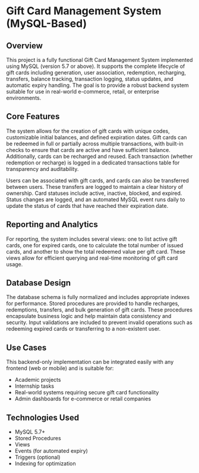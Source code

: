 # Gift Card Management System (MySQL-Based)

## Overview

This project is a fully functional Gift Card Management System implemented using MySQL (version 5.7 or above). It supports the complete lifecycle of gift cards including generation, user association, redemption, recharging, transfers, balance tracking, transaction logging, status updates, and automatic expiry handling. The goal is to provide a robust backend system suitable for use in real-world e-commerce, retail, or enterprise environments.

## Core Features

The system allows for the creation of gift cards with unique codes, customizable initial balances, and defined expiration dates. Gift cards can be redeemed in full or partially across multiple transactions, with built-in checks to ensure that cards are active and have sufficient balance. Additionally, cards can be recharged and reused. Each transaction (whether redemption or recharge) is logged in a dedicated transactions table for transparency and auditability.

Users can be associated with gift cards, and cards can also be transferred between users. These transfers are logged to maintain a clear history of ownership. Card statuses include active, inactive, blocked, and expired. Status changes are logged, and an automated MySQL event runs daily to update the status of cards that have reached their expiration date.

## Reporting and Analytics

For reporting, the system includes several views: one to list active gift cards, one for expired cards, one to calculate the total number of issued cards, and another to show the total redeemed value per gift card. These views allow for efficient querying and real-time monitoring of gift card usage.

## Database Design

The database schema is fully normalized and includes appropriate indexes for performance. Stored procedures are provided to handle recharges, redemptions, transfers, and bulk generation of gift cards. These procedures encapsulate business logic and help maintain data consistency and security. Input validations are included to prevent invalid operations such as redeeming expired cards or transferring to a non-existent user.

## Use Cases

This backend-only implementation can be integrated easily with any frontend (web or mobile) and is suitable for:

- Academic projects
- Internship tasks
- Real-world systems requiring secure gift card functionality
- Admin dashboards for e-commerce or retail companies

## Technologies Used

- MySQL 5.7+
- Stored Procedures
- Views
- Events (for automated expiry)
- Triggers (optional)
- Indexing for optimization
